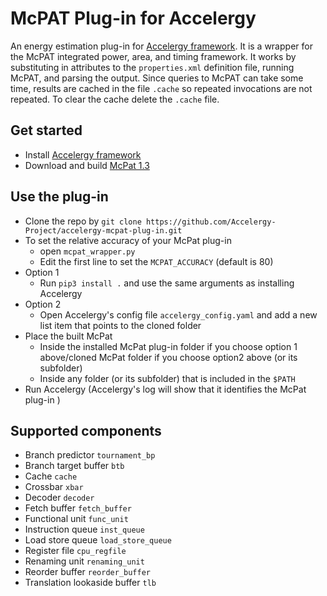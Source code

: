 # McPAT Plug-in for Accelergy

An energy estimation plug-in for [Accelergy framework](https://github.com/nelliewu95/accelergy). It is a wrapper for
the McPAT integrated power, area, and timing framework. It works by substituting in attributes to the `properties.xml`
definition file, running McPAT, and parsing the output. Since queries to McPAT can take some time, results are cached
in the file `.cache` so repeated invocations are not repeated. To clear the cache delete the `.cache` file.

## Get started 
- Install [Accelergy framework](https://github.com/nelliewu95/accelergy)
- Download and build [McPat 1.3](https://github.com/HewlettPackard/mcpat) 

## Use the plug-in
- Clone the repo by ```git clone https://github.com/Accelergy-Project/accelergy-mcpat-plug-in.git```
- To set the relative accuracy of your McPat plug-in
    - open ```mcpat_wrapper.py``` 
    - Edit the first line to set the ```MCPAT_ACCURACY``` (default is 80)
- Option 1
    - Run ```pip3 install .``` and use the same arguments as installing Accelergy 
- Option 2
    - Open Accelergy's config file ```accelergy_config.yaml``` and add a new list item that points to the cloned folder
- Place the built McPat
    - Inside the installed McPat plug-in folder if you choose option 1 above/cloned McPat folder if you choose option2 above (or its subfolder)
    - Inside any folder (or its subfolder) that is included in the ```$PATH```
- Run Accelergy (Accelergy's log will show that it identifies the McPat plug-in )

## Supported components
- Branch predictor `tournament_bp`
- Branch target buffer `btb`
- Cache `cache`
- Crossbar `xbar`
- Decoder `decoder`
- Fetch buffer `fetch_buffer`
- Functional unit `func_unit`
- Instruction queue `inst_queue`
- Load store queue `load_store_queue`
- Register file `cpu_regfile`
- Renaming unit `renaming_unit`
- Reorder buffer `reorder_buffer`
- Translation lookaside buffer `tlb`
